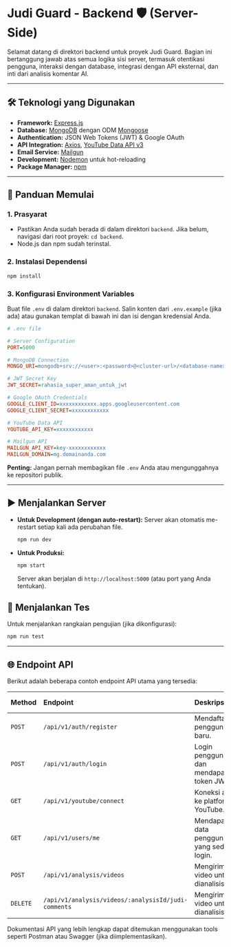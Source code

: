 # Judi Guard - Backend 🛡️ (Server-Side)

Selamat datang di direktori backend untuk proyek Judi Guard. Bagian ini bertanggung jawab atas semua logika sisi server, termasuk otentikasi pengguna, interaksi dengan database, integrasi dengan API eksternal, dan inti dari analisis komentar AI.

---

## 🛠️ Teknologi yang Digunakan

-   **Framework:** [Express.js](https://expressjs.com/)
-   **Database:** [MongoDB](https://www.mongodb.com/) dengan ODM [Mongoose](https://mongoosejs.com/)
-   **Authentication:** JSON Web Tokens (JWT) & Google OAuth
-   **API Integration:** [Axios](https://axios-http.com/), [YouTube Data API v3](https://developers.google.com/youtube/v3)
-   **Email Service:** [Mailgun](https://www.mailgun.com/)
-   **Development:** [Nodemon](https://nodemon.io/) untuk hot-reloading
-   **Package Manager:** [npm](https://www.npmjs.com/)

---

## 🚀 Panduan Memulai

### 1. Prasyarat

-   Pastikan Anda sudah berada di dalam direktori `backend`. Jika belum, navigasi dari root proyek: `cd backend`.
-   Node.js dan npm sudah terinstal.

### 2. Instalasi Dependensi

```sh
npm install
```

### 3. Konfigurasi Environment Variables

Buat file `.env` di dalam direktori `backend`. Salin konten dari `.env.example` (jika ada) atau gunakan templat di bawah ini dan isi dengan kredensial Anda.

```ini
# .env file

# Server Configuration
PORT=5000

# MongoDB Connection
MONGO_URI=mongodb+srv://<user>:<password>@<cluster-url>/<database-name>?retryWrites=true&w=majority

# JWT Secret Key
JWT_SECRET=rahasia_super_aman_untuk_jwt

# Google OAuth Credentials
GOOGLE_CLIENT_ID=xxxxxxxxxxxx.apps.googleusercontent.com
GOOGLE_CLIENT_SECRET=xxxxxxxxxxxx

# YouTube Data API
YOUTUBE_API_KEY=xxxxxxxxxxxx

# Mailgun API
MAILGUN_API_KEY=key-xxxxxxxxxxxx
MAILGUN_DOMAIN=mg.domainanda.com
```

**Penting:** Jangan pernah membagikan file `.env` Anda atau mengunggahnya ke repositori publik.

---

## ▶️ Menjalankan Server

-   **Untuk Development (dengan auto-restart):**
    Server akan otomatis me-restart setiap kali ada perubahan file.
    ```sh
    npm run dev
    ```

-   **Untuk Produksi:**
    ```sh
    npm start
    ```
    Server akan berjalan di `http://localhost:5000` (atau port yang Anda tentukan).

## 🧪 Menjalankan Tes

Untuk menjalankan rangkaian pengujian (jika dikonfigurasi):
```sh
npm run test
```

---

## 🌐 Endpoint API

Berikut adalah beberapa contoh endpoint API utama yang tersedia:

| Method  | Endpoint                                                 | Deskripsi                                       | Memerlukan Auth |
| :-----  | :------------------------------------------------------- | :---------------------------------------------- | :-------------- |
| `POST`  | `/api/v1/auth/register`                                  | Mendaftarkan pengguna baru.                     | Tidak           |
| `POST`  | `/api/v1/auth/login`                                     | Login pengguna dan mendapatkan token JWT.       | Tidak           |
| `GET`   | `/api/v1/youtube/connect`                                | Koneksi akun ke platform YouTube.               | Ya              |
| `GET`   | `/api/v1/users/me`                                       | Mendapatkan data pengguna yang sedang login.    | Ya              |
| `POST`  | `/api/v1/analysis/videos`                                | Mengirimkan video untuk dianalisis.             | Ya              |
| `DELETE`| `/api/v1/analysis/videos/:analysisId/judi-comments`      | Mengirimkan video untuk dianalisis.             | Ya              |


Dokumentasi API yang lebih lengkap dapat ditemukan menggunakan tools seperti Postman atau Swagger (jika diimplementasikan).
